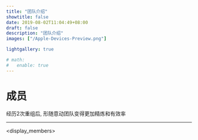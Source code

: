 ```yaml
---
title: "团队介绍"
showtitle: false
date: 2019-08-02T11:04:49+08:00
draft: false
description: "团队介绍"
images: ["/Apple-Devices-Preview.png"]

lightgallery: true

# math:
#   enable: true
---
```


<link rel="preload" as="script" href="https://cdnjs.cloudflare.com/ajax/libs/jquery/3.3.1/jquery.min.js" />
<script src="https://cdnjs.cloudflare.com/ajax/libs/jquery/3.3.1/jquery.min.js"></script>

<div class="text-center my-6">
    <h1 class="section-text-tittle text-3xl my-5">成员</h1>
    <p class="text-lg">经历2次重组后, 形随意动团队变得更加精炼和有效率</p>
    <hr>
</div>


<display_members>

